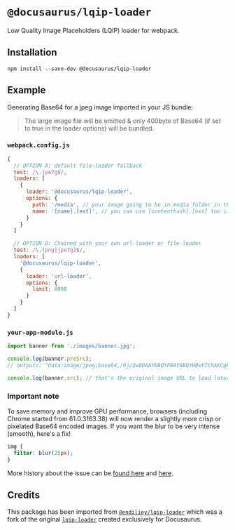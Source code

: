 # `@docusaurus/lqip-loader`

Low Quality Image Placeholders (LQIP) loader for webpack.

## Installation

```
npm install --save-dev @docusaurus/lqip-loader
```

## Example

Generating Base64 for a jpeg image imported in your JS bundle:

> The large image file will be emitted & only 400byte of Base64 (if set to true in the loader options) will be bundled.

### `webpack.config.js`

```js
{
  // OPTION A: default file-loader fallback
  test: /\.jpe?g$/,
  loaders: [
    {
      loader: '@docusaurus/lqip-loader',
      options: {
        path: '/media', // your image going to be in media folder in the output dir
        name: '[name].[ext]', // you can use [contenthash].[ext] too if you wish,
      }
    }
  ]

  // OPTION B: Chained with your own url-loader or file-loader
  test: /\.(png|jpe?g)$/,
  loaders: [
    '@docusaurus/lqip-loader',
    {
      loader: 'url-loader',
      options: {
        limit: 8000
      }
    }
  ]
}
```

### `your-app-module.js`

```js
import banner from './images/banner.jpg';

console.log(banner.preSrc);
// outputs: "data:image/jpeg;base64,/9j/2wBDAAYEBQYFBAYGBQYHBwYIChAKCgkJChQODwwQFxQYGBcUFhY....

console.log(banner.src); // that's the original image URL to load later!
```

### Important note

To save memory and improve GPU performance, browsers (including Chrome started from 61.0.3163.38) will now render a slightly more crisp or pixelated Base64 encoded images. If you want the blur to be very intense (smooth), here's a fix!

```css
img {
  filter: blur(25px);
}
```

More history about the issue can be [found here](https://bugs.chromium.org/p/chromium/issues/detail?id=771110#c3) and [here](https://groups.google.com/a/chromium.org/forum/#!topic/blink-dev/6L_3ZZeuA0M).

## Credits

This package has been imported from [`@endiliey/lqip-loader`](https://github.com/endiliey/lqip-loader) which was a fork of the original [`lqip-loader`](https://github.com/zouhir/lqip-loader) created exclusively for Docusaurus.
